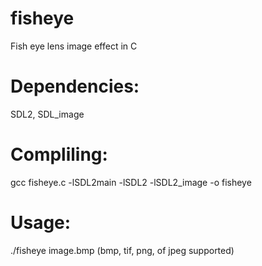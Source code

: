 # fisheye
Fish eye lens image effect in C

# Dependencies:
SDL2, SDL_image

# Compliling:
gcc fisheye.c -lSDL2main -lSDL2 -lSDL2_image -o fisheye

# Usage:
./fisheye image.bmp (bmp, tif, png, of jpeg supported)

